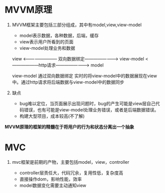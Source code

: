 # MVVM原理

1. MVVM框架主要包括三部分组成，其中有model,view,view-model
   - model表示数据，各种数据，后端，缓存
   - view表示用户所看到的页面
   - view-model处理业务和数据

           
   view  <———————— 双向数据绑定————————>  view-model   <——————http请求————————> model
         



   view-model 通过双向数据绑定 实时的将view-model中的数据展现在view中。通过http请求将后端数据与view-model中的数据同步

  2. 缺点
     - bug难以定位，当页面展示出现问题时，bug的产生可能是view层自己代码错误，也有可能是view-model处理业务错误，或者是后端数据错误。
     - 构建大型项目，成本较高(不了解)

   **MVVM原理的框架的精髓在于将用户的行为和状态分离出一个抽象**


# MVC

1. mvc框架是前期的产物，主要包括model，view，controller

   - controller层责任大，代码冗余，复用性低，复杂度高
   - 直接操作dom，影响性能，效率
   - model数据变化需要主动通知view
   
